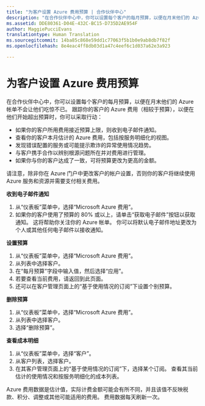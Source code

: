 ```yaml
---
title: "为客户设置 Azure 费用预算 | 合作伙伴中心"
description: "在合作伙伴中心中，你可以设置每个客户的每月预算，以便在月末他们的 Azure 帐单不会让他们吃惊不已。"
ms.assetid: DDE80361-D04E-432C-BC15-D735D2AE954F
author: MaggiePucciEvans
translationtype: Human Translation
ms.sourcegitcommit: 14ba85c868e59dd1c77063f5b1b0e9ab8db7f82f
ms.openlocfilehash: 8e4eac4ff8db03d1a47c4eef6c1d037a62e3a923

---
```


# 为客户设置 Azure 费用预算


在合作伙伴中心中，你可以设置每个客户的每月预算，以便在月末他们的 Azure 帐单不会让他们吃惊不已。 跟踪你的客户的 Azure 费用（相较于预算），以便在他们开始超出预算时，你可以采取行动：

-   如果你的客户所用费用接近预算上限，则收到电子邮件通知。
-   查看你的客户本月估计的 Azure 费用，包括按服务明细化的视图。
-   发现错误配置的服务或可能提示欺诈的异常使用情况趋势。
-   与客户携手合作以辨别根源问题所在并对费用进行管理。
-   如果你与你的客户达成了一致，可将预算更改为更高的金额。

请注意，除非你在 Azure 门户中更改客户的帐户设置，否则你的客户将继续使用 Azure 服务和资源并需要支付相关费用。

**收到电子邮件通知**

1.  从“仪表板”菜单中，选择“Microsoft Azure 费用”。
2.  如果你的客户使用了预算的 80% 或以上，请单击“获取电子邮件”按钮以获取通知。 这将帮助你关注你的 Azure 帐单。 你可以将默认电子邮件地址更改为个人或其他任何电子邮件以接收通知。

<a href="" id="setabudget"></a>
**设置预算**

1.  从“仪表板”菜单中，选择“Microsoft Azure 费用”。
2.  从列表中选择客户。
3.  在“每月预算”字段中输入值，然后选择“应用”。
4.  若要查看当前费用，请返回到此页面。
5.  还可以在客户管理页面上的“基于使用情况的订阅”下设置个别预算。

<a href="" id="removeabudget"></a>
**删除预算**

1.  从“仪表板”菜单中，选择“Microsoft Azure 费用”。
2.  从列表中选择客户。
3.  选择“删除预算”。

<a href="" id="seeitemizedcosts"></a>
**查看成本明细**

1.  从“仪表板”菜单中，选择“客户”。
2.  从客户列表，选择客户。
3.  在其客户管理页面上的“基于使用情况的订阅”下，选择某个订阅。 查看其当前估计的使用情况和按服务明细化的成本列表。

Azure 费用数据是估计值，实际计费金额可能会有所不同，并且该值不反映税款、积分、调整或其他可能适用的费用。 费用数据每天刷新一次。

 

 






<!--HONumber=Nov16_HO3-->


